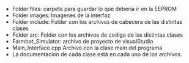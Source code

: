 * Folder files: carpeta para guardar lo que deberia ir en la EEPROM
* Folder images: Imagenes de la interfaz
* Folder include: Folder con los archivos de cabecera de las distintas clases
* Folder src: Folder con los archivos de codigo de las distintas clases
* Farmbot_Simulator: archivo de proyecto de visualStudio
* Main_Interface.cpp Archivo con la clase main del programa
* La documentacion de cada clase está en cada uno de los archivos.
